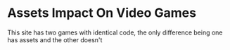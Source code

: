 # Assets Impact On Video Games
This site has two games with identical code, the only difference being one has assets and the other doesn't
